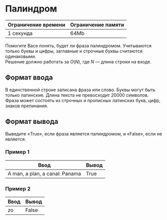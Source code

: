 # Палиндром

| Ограничение времени | Ограничение памяти |
|---------------------|--------------------|
| 1 секунда           | 64Mb               |

Помогите Васе понять, будет ли фраза палиндромом. Учитываются только буквы и цифры, заглавные и строчные буквы считаются одинаковыми.<br>
Решение должно работать за $O(N)$, где $N$ — длина строки на входе.

## Формат ввода

В единственной строке записана фраза или слово. Буквы могут быть только латинские. Длина текста не превосходит $20000$ символов.<br>
Фраза может состоять из строчных и прописных латинских букв, цифр, знаков препинания.

## Формат вывода

Выведите «True», если фраза является палиндромом, и «False», если не является.

### Пример 1

| Ввод                           | Вывод |
|--------------------------------|-------|
| A man, a plan, a canal: Panama | True  |

### Пример 2

| Ввод | Вывод |
|------|-------|
| zo   | False |
